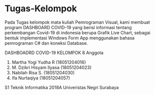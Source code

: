 # Tugas-Kelompok
Pada Tugas kelompok mata kuliah Pemrograman Visual, kami membuat program DASHBOARD COVID-19 yang berisi informasi tentang perkembangan Covid-19 di indonesia berupa Grafik Live Chart, sebagai bentuk implementasi Windows Form App menggunakan bahasa pemrograman C# dan koneksi Database.

DASHBOADRD COVID-19
KELOMPOK 8
Anggota
1. Martha Yogi Yudha R (18051204016)
2. M. Dzikri Hisyam Ilyasa (18051204023)
3. Nabilah Risa S. (18051204030)
4. Ifa Nurtaqiya (18051204057)

S1 Teknik Informatika 2018A
Univeristas Negri Surabaya
